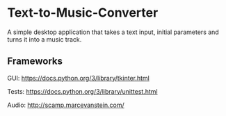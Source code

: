# Text-to-Music-Converter
A simple desktop application that takes a text input, initial parameters and turns it into a music track.


## Frameworks

GUI: https://docs.python.org/3/library/tkinter.html

Tests: https://docs.python.org/3/library/unittest.html

Audio: http://scamp.marcevanstein.com/
